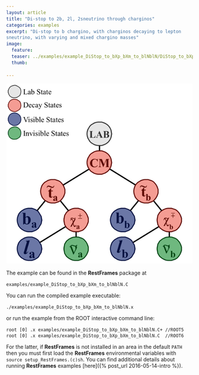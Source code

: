 ```yaml
---
layout: article
title: "Di-stop to 2b, 2l, 2sneutrino through charginos"
categories: examples
excerpt: "Di-stop to b chargino, with charginos decaying to lepton
sneutrino, with varying and mixed chargino masses"
image:
  feature:
  teaser: ../examples/example_DiStop_to_bXp_bXm_to_blNblN/DiStop_to_bXp_bXm_to_blNblN_tree.gif
  thumb:

---
```


![default](/examples/example_DiStop_to_bXp_bXm_to_blNblN/DiStop_to_bXp_bXm_to_blNblN_tree.gif)

The example can be found in the **RestFrames** package at

    examples/example_DiStop_to_bXp_bXm_to_blNblN.C

You can run the compiled example executable:

    ./examples/example_DiStop_to_bXp_bXm_to_blNblN.x

or run the example from the ROOT interactive command line:

    root [0] .x examples/example_DiStop_to_bXp_bXm_to_blNblN.C+ //ROOT5
    root [0] .x examples/example_DiStop_to_bXp_bXm_to_blNblN.C  //ROOT6

For the latter, if **RestFrames** is not installed in an area in the
default `PATH` then you must first load the **RestFrames**
environmental variables with `source setup_RestFrames.(c)sh`. You can
find additional details about running **RestFrames** examples [here]({% post_url 2016-05-14-intro %}).
